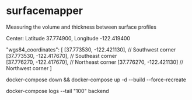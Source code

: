 # surfacemapper
Measuring the volume and thickness between surface profiles

Center: Latitude 37.774900, Longitude -122.419400

"wgs84_coordinates": [
    [37.773530, -122.421130],  // Southwest corner
    [37.773530, -122.417670],  // Southeast corner  
    [37.776270, -122.417670],  // Northeast corner
    [37.776270, -122.421130]   // Northwest corner
]

docker-compose down && docker-compose up -d --build --force-recreate

docker-compose logs --tail "100" backend